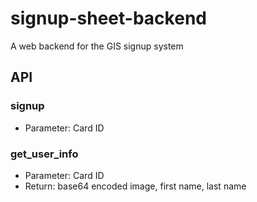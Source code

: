 # signup-sheet-backend
A web backend for the GIS signup system

## API
### signup
* Parameter: Card ID    

### get_user_info
* Parameter: Card ID    
* Return: base64 encoded image, first name, last name
